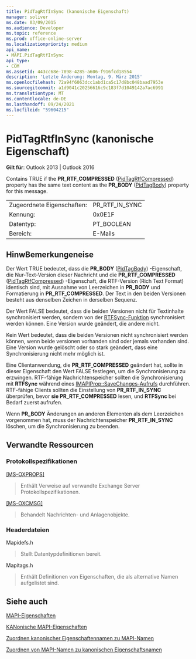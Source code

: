 ```yaml
---
title: PidTagRtfInSync (kanonische Eigenschaft)
manager: soliver
ms.date: 03/09/2015
ms.audience: Developer
ms.topic: reference
ms.prod: office-online-server
ms.localizationpriority: medium
api_name:
- MAPI.PidTagRtfInSync
api_type:
- COM
ms.assetid: 443cc68e-7898-4285-a606-f916fcd18554
description: 'Letzte Änderung: Montag, 9. März 2015'
ms.openlocfilehash: 72a94f6063dcc1abd1ca5c17d8bc048baad7953e
ms.sourcegitcommit: a1d9041c20256616c9c183f7d1049142a7ac6991
ms.translationtype: MT
ms.contentlocale: de-DE
ms.lasthandoff: 09/24/2021
ms.locfileid: "59604215"
---
```

# <a name="pidtagrtfinsync-canonical-property"></a>PidTagRtfInSync (kanonische Eigenschaft)

  
  
**Gilt für**: Outlook 2013 | Outlook 2016 
  
Contains TRUE if the **PR_RTF_COMPRESSED** ([PidTagRtfCompressed](pidtagrtfcompressed-canonical-property.md)) property has the same text content as the **PR_BODY** ([PidTagBody](pidtagbody-canonical-property.md)) property for this message.
  
|||
|:-----|:-----|
|Zugeordnete Eigenschaften:  <br/> |PR_RTF_IN_SYNC  <br/> |
|Kennung:  <br/> |0x0E1F  <br/> |
|Datentyp:  <br/> |PT_BOOLEAN  <br/> |
|Bereich:  <br/> |E-Mails  <br/> |
   
## <a name="remarks"></a>HinwBemerkungeneise

Der Wert TRUE bedeutet, dass die **PR_BODY** ([PidTagBody](pidtagbody-canonical-property.md)) -Eigenschaft, die Nur-Text-Version dieser Nachricht und die **PR_RTF_COMPRESSED** ([PidTagRtfCompressed](pidtagrtfcompressed-canonical-property.md)) -Eigenschaft, die RTF-Version (Rich Text Format) identisch sind, mit Ausnahme von Leerzeichen in **PR_BODY** und Formatierung in **PR_RTF_COMPRESSED**. Der Text in den beiden Versionen besteht aus denselben Zeichen in derselben Sequenz.
  
Der Wert FALSE bedeutet, dass die beiden Versionen nicht für Textinhalte synchronisiert werden, sondern von der [RTFSync-Funktion](rtfsync.md) synchronisiert werden können. Eine Version wurde geändert, die andere nicht. 
  
Kein Wert bedeutet, dass die beiden Versionen nicht synchronisiert werden können, wenn beide versionen vorhanden sind oder jemals vorhanden sind. Eine Version wurde gelöscht oder so stark geändert, dass eine Synchronisierung nicht mehr möglich ist.
  
Eine Clientanwendung, die **PR_RTF_COMPRESSED** geändert hat, sollte in dieser Eigenschaft den Wert FALSE festlegen, um die Synchronisierung zu erzwingen. RTF-fähige Nachrichtenspeicher sollten die Synchronisierung mit **RTFSync** während eines [IMAPIProp::SaveChanges-Aufrufs](imapiprop-savechanges.md) durchführen. RTF-fähige Clients sollten die Einstellung von **PR_RTF_IN_SYNC** überprüfen, bevor **sie PR_RTF_COMPRESSED** lesen, und **RTFSync** bei Bedarf zuerst aufrufen. 
  
Wenn **PR_BODY** Änderungen an anderen Elementen als dem Leerzeichen vorgenommen hat, muss der Nachrichtenspeicher **PR_RTF_IN_SYNC** löschen, um die Synchronisierung zu beenden. 
  
## <a name="related-resources"></a>Verwandte Ressourcen

### <a name="protocol-specifications"></a>Protokollspezifikationen

[[MS-OXPROPS]](https://msdn.microsoft.com/library/f6ab1613-aefe-447d-a49c-18217230b148%28Office.15%29.aspx)
  
> Enthält Verweise auf verwandte Exchange Server Protokollspezifikationen.
    
[[MS-OXCMSG]](https://msdn.microsoft.com/library/7fd7ec40-deec-4c06-9493-1bc06b349682%28Office.15%29.aspx)
  
> Behandelt Nachrichten- und Anlagenobjekte.
    
### <a name="header-files"></a>Headerdateien

Mapidefs.h
  
> Stellt Datentypdefinitionen bereit.
    
Mapitags.h
  
> Enthält Definitionen von Eigenschaften, die als alternative Namen aufgelistet sind.
    
## <a name="see-also"></a>Siehe auch



[MAPI-Eigenschaften](mapi-properties.md)
  
[KANonische MAPI-Eigenschaften](mapi-canonical-properties.md)
  
[Zuordnen kanonischer Eigenschaftennamen zu MAPI-Namen](mapping-canonical-property-names-to-mapi-names.md)
  
[Zuordnen von MAPI-Namen zu kanonischen Eigenschaftsnamen](mapping-mapi-names-to-canonical-property-names.md)

